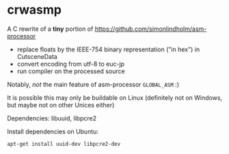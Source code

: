 # crwasmp

A C rewrite of a **tiny** portion of https://github.com/simonlindholm/asm-processor

- replace floats by the IEEE-754 binary representation ("in hex") in CutsceneData
- convert encoding from utf-8 to euc-jp
- run compiler on the processed source

Notably, *not* the main feature of asm-processor `GLOBAL_ASM` :)

It is possible this may only be buildable on Linux (definitely not on Windows, but maybe not on other Unices either)

Dependencies: libuuid, libpcre2

Install dependencies on Ubuntu:

```
apt-get install uuid-dev libpcre2-dev
```
